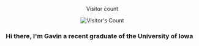 <div align="center"> 
  <p>Visitor count</p>
  <img src="https://profile-counter.glitch.me/{gavin-kafkakis}/count.svg" alt="Visitor's Count" />
</div>

### Hi there, I'm Gavin a recent graduate of the University of Iowa
